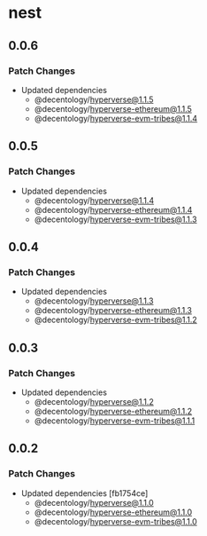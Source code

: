 # nest

## 0.0.6

### Patch Changes

-   Updated dependencies
    -   @decentology/hyperverse@1.1.5
    -   @decentology/hyperverse-ethereum@1.1.5
    -   @decentology/hyperverse-evm-tribes@1.1.4

## 0.0.5

### Patch Changes

-   Updated dependencies
    -   @decentology/hyperverse@1.1.4
    -   @decentology/hyperverse-ethereum@1.1.4
    -   @decentology/hyperverse-evm-tribes@1.1.3

## 0.0.4

### Patch Changes

-   Updated dependencies
    -   @decentology/hyperverse@1.1.3
    -   @decentology/hyperverse-ethereum@1.1.3
    -   @decentology/hyperverse-evm-tribes@1.1.2

## 0.0.3

### Patch Changes

-   Updated dependencies
    -   @decentology/hyperverse@1.1.2
    -   @decentology/hyperverse-ethereum@1.1.2
    -   @decentology/hyperverse-evm-tribes@1.1.1

## 0.0.2

### Patch Changes

-   Updated dependencies [fb1754ce]
    -   @decentology/hyperverse@1.1.0
    -   @decentology/hyperverse-ethereum@1.1.0
    -   @decentology/hyperverse-evm-tribes@1.1.0
